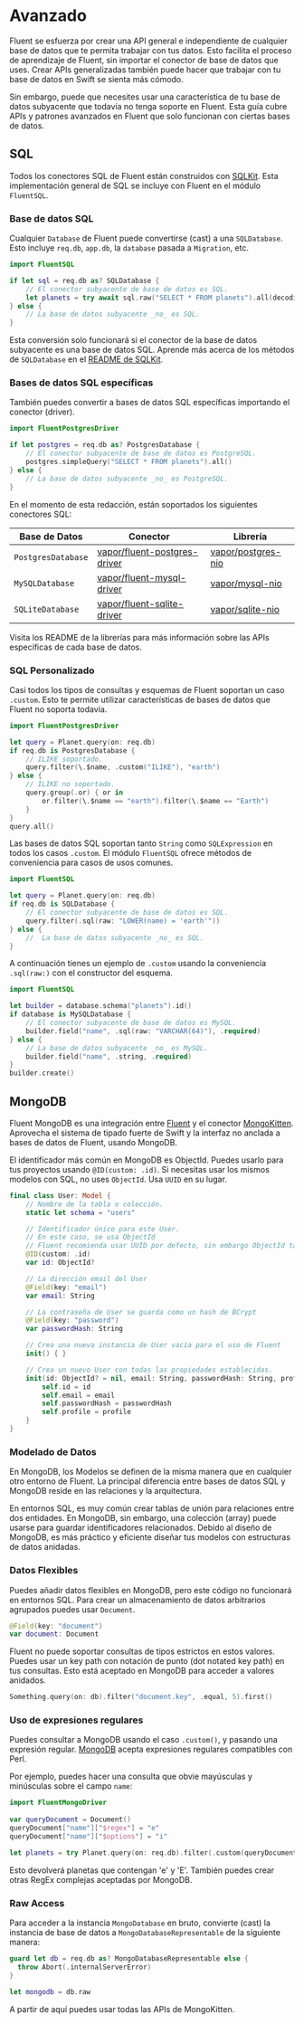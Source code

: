 # Avanzado

Fluent se esfuerza por crear una API general e independiente de cualquier base de datos que te permita trabajar con tus datos. Esto facilita el proceso de aprendizaje de Fluent, sin importar el conector de base de datos que uses. Crear APIs generalizadas también puede hacer que trabajar con tu base de datos en Swift se sienta más cómodo. 

Sin embargo, puede que necesites usar una característica de tu base de datos subyacente que todavía no tenga soporte en Fluent. Esta guía cubre APIs y patrones avanzados en Fluent que solo funcionan con ciertas bases de datos.

## SQL

Todos los conectores SQL de Fluent están construidos con [SQLKit](https://github.com/vapor/sql-kit). Esta implementación general de SQL se incluye con Fluent en el módulo `FluentSQL`.

### Base de datos SQL

Cualquier `Database` de Fluent puede convertirse (cast) a una `SQLDatabase`. Esto incluye `req.db`, `app.db`, la `database` pasada a `Migration`, etc. 

```swift
import FluentSQL

if let sql = req.db as? SQLDatabase {
    // El conector subyacente de base de datos es SQL.
    let planets = try await sql.raw("SELECT * FROM planets").all(decoding: Planet.self)
} else {
    // La base de datos subyacente _no_ es SQL.
}
```

Esta conversión solo funcionará si el conector de la base de datos subyacente es una base de datos SQL. Aprende más acerca de los métodos de `SQLDatabase` en el [README de SQLKit](https://github.com/vapor/sql-kit).

### Bases de datos SQL específicas

También puedes convertir a bases de datos SQL específicas importando el conector (driver). 

```swift
import FluentPostgresDriver

if let postgres = req.db as? PostgresDatabase {
    // El conector subyacente de base de datos es PostgreSQL.
    postgres.simpleQuery("SELECT * FROM planets").all()
} else {
    // La base de datos subyacente _no_ es PostgreSQL.
}
```

En el momento de esta redacción, están soportados los siguientes conectores SQL:

|Base de Datos|Conector|Librería|
|-|-|-|
|`PostgresDatabase`|[vapor/fluent-postgres-driver](https://github.com/vapor/fluent-postgres-driver)|[vapor/postgres-nio](https://github.com/vapor/postgres-nio)|
|`MySQLDatabase`|[vapor/fluent-mysql-driver](https://github.com/vapor/fluent-mysql-driver)|[vapor/mysql-nio](https://github.com/vapor/mysql-nio)|
|`SQLiteDatabase`|[vapor/fluent-sqlite-driver](https://github.com/vapor/fluent-sqlite-driver)|[vapor/sqlite-nio](https://github.com/vapor/sqlite-nio)|

Visita los README de la librerías para más información sobre las APIs específicas de cada base de datos.

### SQL Personalizado

Casi todos los tipos de consultas y esquemas de Fluent soportan un caso `.custom`. Esto te permite utilizar características de bases de datos que Fluent no soporta todavía.

```swift
import FluentPostgresDriver

let query = Planet.query(on: req.db)
if req.db is PostgresDatabase {
    // ILIKE soportado.
    query.filter(\.$name, .custom("ILIKE"), "earth")
} else {
    // ILIKE no soportado.
    query.group(.or) { or in
        or.filter(\.$name == "earth").filter(\.$name == "Earth")
    }
}
query.all()
```

Las bases de datos SQL soportan tanto `String` como `SQLExpression` en todos los casos `.custom`. El módulo `FluentSQL` ofrece métodos de conveniencia para casos de usos comunes.

```swift
import FluentSQL

let query = Planet.query(on: req.db)
if req.db is SQLDatabase {
    // El conector subyacente de base de datos es SQL.
    query.filter(.sql(raw: "LOWER(name) = 'earth'"))
} else {
    //  La base de datos subyacente _no_ es SQL.
}
```

A continuación tienes un ejemplo de `.custom` usando la conveniencia `.sql(raw:)` con el constructor del esquema.

```swift
import FluentSQL

let builder = database.schema("planets").id()
if database is MySQLDatabase {
    // El conector subyacente de base de datos es MySQL.
    builder.field("name", .sql(raw: "VARCHAR(64)"), .required)
} else {
    // La base de datos subyacente _no_ es MySQL.
    builder.field("name", .string, .required)
}
builder.create()
```

## MongoDB

Fluent MongoDB es una integración entre [Fluent](../fluent/overview.md) y el conector [MongoKitten](https://github.com/OpenKitten/MongoKitten/). Aprovecha el sistema de tipado fuerte de Swift y la interfaz no anclada a bases de datos de Fluent, usando MongoDB.

El identificador más común en MongoDB es ObjectId. Puedes usarlo para tus proyectos usando `@ID(custom: .id)`.
Si necesitas usar los mismos modelos con SQL, no uses `ObjectId`. Usa `UUID` en su lugar.

```swift
final class User: Model {
    // Nombre de la tabla o colección.
    static let schema = "users"

    // Identificador único para este User.
    // En este caso, se usa ObjectId
    // Fluent recomienda usar UUID por defecto, sin embargo ObjectId también está soportado
    @ID(custom: .id)
    var id: ObjectId?

    // La dirección email del User
    @Field(key: "email")
    var email: String

    // La contraseña de User se guarda como un hash de BCrypt
    @Field(key: "password")
    var passwordHash: String

    // Crea una nueva instancia de User vacía para el uso de Fluent
    init() { }

    // Crea un nuevo User con todas las propiedades establecidas.
    init(id: ObjectId? = nil, email: String, passwordHash: String, profile: Profile) {
        self.id = id
        self.email = email
        self.passwordHash = passwordHash
        self.profile = profile
    }
}
```

### Modelado de Datos

En MongoDB, los Modelos se definen de la misma manera que en cualquier otro entorno de Fluent. La principal diferencia entre bases de datos SQL y MongoDB reside en las relaciones y la arquitectura.

En entornos SQL, es muy común crear tablas de unión para relaciones entre dos entidades. En MongoDB, sin embargo, una colección (array) puede usarse para guardar identificadores relacionados. Debido al diseño de MongoDB, es más práctico y eficiente diseñar tus modelos con estructuras de datos anidadas.

### Datos Flexibles

Puedes añadir datos flexibles en MongoDB, pero este código no funcionará en entornos SQL.
Para crear un almacenamiento de datos arbitrarios agrupados puedes usar `Document`.

```swift
@Field(key: "document")
var document: Document
```

Fluent no puede soportar consultas de tipos estrictos en estos valores. Puedes usar un key path con notación de punto (dot notated key path) en tus consultas.
Esto está aceptado en MongoDB para acceder a valores anidados.

```swift
Something.query(on: db).filter("document.key", .equal, 5).first()
```
### Uso de expresiones regulares

Puedes consultar a MongoDB usando el caso `.custom()`, y pasando una expresión regular. [MongoDB](https://www.mongodb.com/docs/manual/reference/operator/query/regex/) acepta expresiones regulares compatibles con Perl. 

Por ejemplo, puedes hacer una consulta que obvie mayúsculas y minúsculas sobre el campo `name`:

```swift
import FluentMongoDriver
       
var queryDocument = Document()
queryDocument["name"]["$regex"] = "e"
queryDocument["name"]["$options"] = "i"

let planets = try Planet.query(on: req.db).filter(.custom(queryDocument)).all()
```

Esto devolverá planetas que contengan 'e' y 'E'. También puedes crear otras RegEx complejas aceptadas por MongoDB.

### Raw Access

Para acceder a la instancia `MongoDatabase` en bruto, convierte (cast) la instancia de base de datos a `MongoDatabaseRepresentable` de la siguiente manera:

```swift
guard let db = req.db as? MongoDatabaseRepresentable else {
  throw Abort(.internalServerError)
}

let mongodb = db.raw
```

A partir de aquí puedes usar todas las APIs de MongoKitten.

